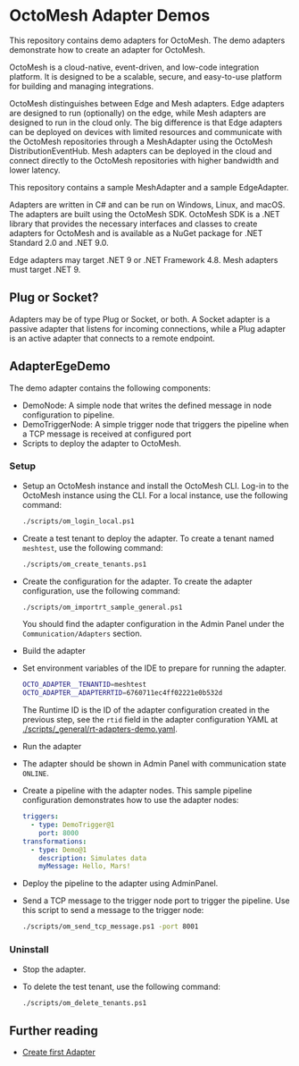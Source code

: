 # OctoMesh Adapter Demos

This repository contains demo adapters for OctoMesh.
The demo adapters demonstrate how to create an adapter for OctoMesh.

OctoMesh is a cloud-native, event-driven, and low-code integration platform.
It is designed to be a scalable, secure, and easy-to-use platform for building and managing integrations.

OctoMesh distinguishes between Edge and Mesh adapters.
Edge adapters are designed to run (optionally) on the edge, while Mesh adapters are designed to run in the cloud only.
The big difference is that Edge adapters can be deployed on devices with limited resources and communicate with the OctoMesh repositories through a MeshAdapter using the OctoMesh DistributionEventHub.
Mesh adapters can be deployed in the cloud and connect directly to the OctoMesh repositories with higher bandwidth and lower latency.

This repository contains a sample MeshAdapter and a sample EdgeAdapter.

Adapters are written in C# and can be run on Windows, Linux, and macOS. The adapters are built using the OctoMesh SDK.
OctoMesh SDK is a .NET library that provides the necessary interfaces and classes to create adapters for OctoMesh and is available as a NuGet package for .NET Standard 2.0 and .NET 9.0.

Edge adapters may target .NET 9 or .NET Framework 4.8. Mesh adapters must target .NET 9.

## Plug or Socket?
Adapters may be of type Plug or Socket, or both.
A Socket adapter is a passive adapter that listens for incoming connections,
while a Plug adapter is an active adapter that connects to a remote endpoint.

## AdapterEgeDemo
The demo adapter contains the following components:

- DemoNode: A simple node that writes the defined message in node configuration to pipeline.
- DemoTriggerNode: A simple trigger node that triggers the pipeline when a TCP message is received at configured port
- Scripts to deploy the adapter to OctoMesh.

### Setup

* Setup an OctoMesh instance and install the OctoMesh CLI. Log-in to the OctoMesh instance using the CLI. For a local instance, use the following command:
    ```bash
    ./scripts/om_login_local.ps1
    ```
* Create a test tenant to deploy the adapter. To create a tenant named `meshtest`, use the following command:
    ```bash
    ./scripts/om_create_tenants.ps1
    ```

* Create the configuration for the adapter. To create the adapter configuration, use the following command:
    ```bash
    ./scripts/om_importrt_sample_general.ps1
    ```
  You should find the adapter configuration in the Admin Panel under the `Communication/Adapters` section.

* Build the adapter

* Set environment variables of the IDE to prepare for running the adapter.
  ```bash
  OCTO_ADAPTER__TENANTID=meshtest
  OCTO_ADAPTER__ADAPTERRTID=6760711ec4ff02221e0b532d
  ```
  The Runtime ID is the ID of the adapter configuration created in the previous step, see the `rtid` field in the adapter configuration YAML at [./scripts/_general/rt-adapters-demo.yaml](./scripts/_general/rt-adapters-demo.yaml).

* Run the adapter

* The adapter should be shown in Admin Panel with communication state `ONLINE`.

* Create a pipeline with the adapter nodes. This sample pipeline configuration demonstrates how to use the adapter nodes:
  ```yaml
  triggers:
    - type: DemoTrigger@1
      port: 8000
  transformations:
    - type: Demo@1
      description: Simulates data
      myMessage: Hello, Mars!
  ```

* Deploy the pipeline to the adapter using AdminPanel.
* Send a TCP message to the trigger node port to trigger the pipeline. Use this script to send a message to the trigger node:
  ```bash
  ./scripts/om_send_tcp_message.ps1 -port 8001
  ```

### Uninstall

* Stop the adapter.

* To delete the test tenant, use the following command:
    ```bash
    ./scripts/om_delete_tenants.ps1
    ```

## Further reading
* [Create first Adapter](https://docs.meshmakers.cloud/docs/developerGuide/Sdk/creatingAdapter)
